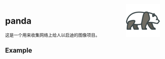 <img src="logo/panda.png" align="right" height="110"/>

# panda

这是一个用来收集网络上给人以启迪的图像项目。

## Example

